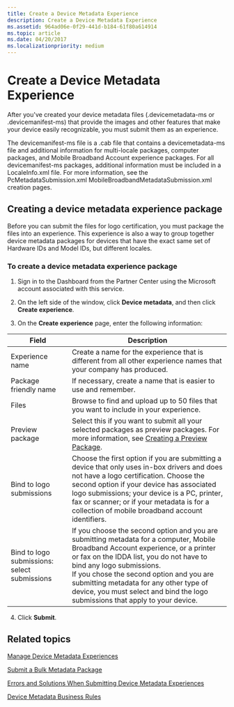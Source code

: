```yaml
---
title: Create a Device Metadata Experience
description: Create a Device Metadata Experience
ms.assetid: 964ad06e-0f29-441d-b184-61f80a614914
ms.topic: article
ms.date: 04/20/2017
ms.localizationpriority: medium
---
```


# Create a Device Metadata Experience

After you've created your device metadata files (.devicemetadata-ms or .devicemanifest-ms) that provide the images and other features that make your device easily recognizable, you must submit them as an experience.

The devicemanifest-ms file is a .cab file that contains a devicemetadata-ms file and additional information for multi-locale packages, computer packages, and Mobile Broadband Account experience packages. For all devicemanifest-ms packages, additional information must be included in a LocaleInfo.xml file. For more information, see the PcMetadataSubmission.xml MobileBroadbandMetadataSubmission.xml creation pages.

## Creating a device metadata experience package

Before you can submit the files for logo certification, you must package the files into an experience. This experience is also a way to group together device metadata packages for devices that have the exact same set of Hardware IDs and Model IDs, but different locales.

### To create a device metadata experience package

1. Sign in to the Dashboard from the Partner Center using the Microsoft account associated with this service.

2. On the left side of the window, click **Device metadata**, and then click **Create experience**.

3. On the **Create experience** page, enter the following information:


|Field|Description|
|----|----|
|Experience name|Create a name for the experience that is different from all other experience names that your company has produced.|
|Package friendly name|If necessary, create a name that is easier to use and remember.|
|Files|Browse to find and upload up to 50 files that you want to include in your experience.|
|Preview package|Select this if you want to submit all your selected packages as preview packages. For more information, see [Creating a Preview Package](creating-a-preview-package.md).|
|Bind to logo submissions|Choose the first option if you are submitting a device that only uses in-box drivers and does not have a logo certification. Choose the second option if your device has associated logo submissions; your device is a PC, printer, fax or scanner; or if your metadata is for a collection of mobile broadband account identifiers.|
|Bind to logo submissions: select submissions|If you choose the second option and you are submitting metadata for a computer, Mobile Broadband Account experience, or a printer or fax on the IDDA list, you do not have to bind any logo submissions.</br>If you chose the second option and you are submitting metadata for any other type of device, you must select and bind the logo submissions that apply to your device.|

4. Click **Submit**.

## Related topics

[Manage Device Metadata Experiences](manage-device-metadata-experiences.md)

[Submit a Bulk Metadata Package](submit-a-bulk-metadata-package.md)

[Errors and Solutions When Submitting Device Metadata Experiences](errors-and-solutions-when-submitting-device-metadata-experiences.md)

[Device Metadata Business Rules](device-metadata-business-rules.md)
